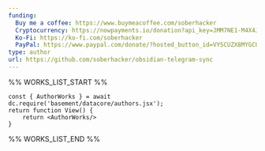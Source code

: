 ```yaml
---
funding:
  Buy me a coffee: https://www.buymeacoffee.com/soberhacker
  Cryptocurrency: https://nowpayments.io/donation?api_key=JMM7NE1-M4X4JY6-N8EK1GJ-H8XQXFK
  Ko-Fi: https://ko-fi.com/soberhacker
  PayPal: https://www.paypal.com/donate/?hosted_button_id=VYSCUZX8MYGCU
type: author
url: https://github.com/soberhacker/obsidian-telegram-sync
---
```



%% WORKS_LIST_START %%

```datacorejsx
const { AuthorWorks } = await dc.require('basement/datacore/authors.jsx');
return function View() {
    return <AuthorWorks/>
}
```
%% WORKS_LIST_END %%